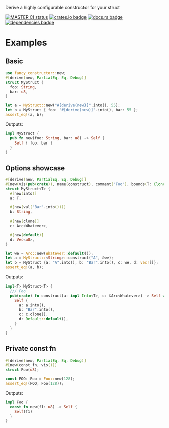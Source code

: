 <!-- cargo-rdme start -->

Derive a highly configurable constructor for your struct

[![MASTER CI status](https://github.com/Alorel/fancy_constructor-rs/actions/workflows/ci.yml/badge.svg)](https://github.com/Alorel/fancy_constructor-rs/actions/workflows/ci.yml?query=branch%3Amaster)
[![crates.io badge](https://img.shields.io/crates/v/fancy_constructor)](https://crates.io/crates/fancy_constructor)
[![docs.rs badge](https://img.shields.io/docsrs/fancy_constructor?label=docs.rs)](https://docs.rs/fancy_constructor)
[![dependencies badge](https://img.shields.io/librariesio/release/cargo/fancy_constructor)](https://libraries.io/cargo/fancy_constructor)

# Examples
## Basic

```rust
use fancy_constructor::new;
#[derive(new, PartialEq, Eq, Debug)]
struct MyStruct {
  foo: String,
  bar: u8,
}

let a = MyStruct::new("#[derive(new)]".into(), 55);
let b = MyStruct { foo: "#[derive(new)]".into(), bar: 55 };
assert_eq!(a, b);
```

Outputs:
```rust
impl MyStruct {
  pub fn new(foo: String, bar: u8) -> Self {
    Self { foo, bar }
  }
}
````

## Options showcase

```rust
#[derive(new, PartialEq, Eq, Debug)]
#[new(vis(pub(crate)), name(construct), comment("Foo"), bounds(T: Clone))]
struct MyStruct<T> {
  #[new(into)]
  a: T,

  #[new(val("Bar".into()))]
  b: String,

  #[new(clone)]
  c: Arc<Whatever>,

  #[new(default)]
  d: Vec<u8>,
}

let we = Arc::new(Whatever::default());
let a = MyStruct::<String>::construct("A", &we);
let b = MyStruct {a: "A".into(), b: "Bar".into(), c: we, d: vec![]};
assert_eq!(a, b);
```

Outputs:

```rust
impl<T> MyStruct<T> {
  /// Foo
  pub(crate) fn construct(a: impl Into<T>, c: &Arc<Whatever>) -> Self where T: Clone {
    Self {
      a: a.into(),
      b: "Bar".into(),
      c: c.clone(),
      d: Default::default(),
    }
  }
}
````

## Private const fn

```rust
#[derive(new, PartialEq, Eq, Debug)]
#[new(const_fn, vis())]
struct Foo(u8);

const FOO: Foo = Foo::new(128);
assert_eq!(FOO, Foo(128));
```

Outputs:

```rust
impl Foo {
  const fn new(f1: u8) -> Self {
    Self(f1)
  }
}
````

<!-- cargo-rdme end -->
